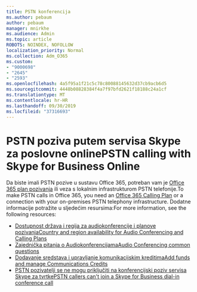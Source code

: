 ```yaml
---
title: PSTN konferencija
ms.author: pebaum
author: pebaum
manager: mnirkhe
ms.audience: Admin
ms.topic: article
ROBOTS: NOINDEX, NOFOLLOW
localization_priority: Normal
ms.collection: Adm_O365
ms.custom:
- "9000698"
- "2645"
- "2593"
ms.openlocfilehash: 4a5f95a1f21c5c78c80088145632d37cb9acb6d5
ms.sourcegitcommit: 4448b08828384f4a7f97bfd2621f18188c24a1cf
ms.translationtype: MT
ms.contentlocale: hr-HR
ms.lasthandoff: 09/30/2019
ms.locfileid: "37316693"
---
```

# <a name="pstn-calling-with-skype-for-business-online"></a><span data-ttu-id="88562-102">PSTN poziva putem servisa Skype za poslovne online</span><span class="sxs-lookup"><span data-stu-id="88562-102">PSTN calling with Skype for Business Online</span></span>

<span data-ttu-id="88562-103">Da biste imali PSTN pozive u sustavu Office 365, potreban vam je [Office 365 plan pozivanja](https://docs.microsoft.com/microsoftteams/what-is-phone-system-in-office-365#more-about-calling-plans) ili veza s lokalnim infrastrukturom PSTN telefonije.</span><span class="sxs-lookup"><span data-stu-id="88562-103">To make PSTN calls in Office 365, you need an [Office 365 Calling Plan](https://docs.microsoft.com/microsoftteams/what-is-phone-system-in-office-365#more-about-calling-plans) or a connection with your on-premises PSTN telephony infrastructure.</span></span> <span data-ttu-id="88562-104">Dodatne informacije potražite u sljedećim resursima:</span><span class="sxs-lookup"><span data-stu-id="88562-104">For more information, see the following resources:</span></span> 

- [<span data-ttu-id="88562-105">Dostupnost država i regija za audiokonferencije i planove pozivanja</span><span class="sxs-lookup"><span data-stu-id="88562-105">Country and region availability for Audio Conferencing and Calling Plans</span></span>](https://docs.microsoft.com/microsoftteams/country-and-region-availability-for-audio-conferencing-and-calling-plans/country-and-region-availability-for-audio-conferencing-and-calling-plans) 
- [<span data-ttu-id="88562-106">Zajednička pitanja o Audiokonferencijama</span><span class="sxs-lookup"><span data-stu-id="88562-106">Audio Conferencing common questions</span></span>](https://docs.microsoft.com/microsoftteams/audio-conferencing-common-questions)
- [<span data-ttu-id="88562-107">Dodavanje sredstava i upravljanje komunikacijskim kreditima</span><span class="sxs-lookup"><span data-stu-id="88562-107">Add funds and manage Communications Credits</span></span>](https://docs.microsoft.com/microsoftteams/add-funds-and-manage-communications-credits)
- [<span data-ttu-id="88562-108">PSTN pozivatelji se ne mogu priključiti na konferencijski poziv servisa Skype za tvrtke</span><span class="sxs-lookup"><span data-stu-id="88562-108">PSTN callers can't join a Skype for Business dial-in conference call</span></span>](https://docs.microsoft.com/SkypeForBusiness/troubleshoot/online-conferencing/pstn-callers-cant-join-dial-in-call)